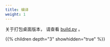 ```yaml
---
title: 编译
weight: 1
---
```


关于打包桌面版本， 请查看 [build.py](https://github.com/rustdesk/rustdesk/blob/master/build.py) 。

{{% children depth="3" showhidden="true" %}}